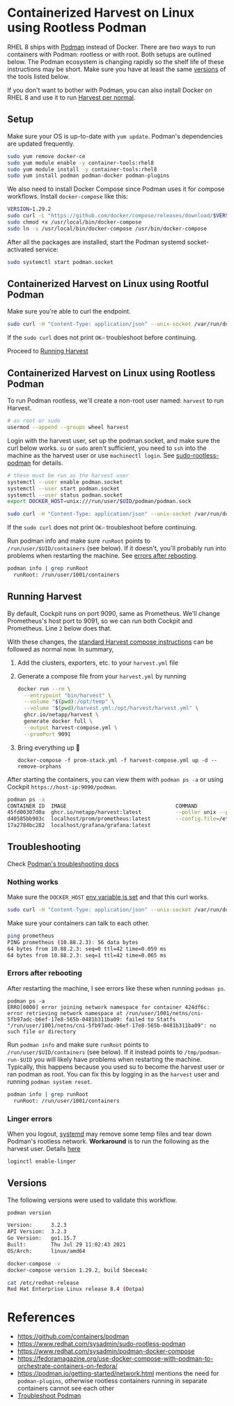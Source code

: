 # Containerized Harvest on Linux using Rootless Podman

RHEL 8 ships with [Podman](https://github.com/containers/podman) instead of Docker. There are two ways to run containers with Podman: rootless or with root. Both setups are outlined below. The Podman ecosystem is changing rapidly so the shelf life of these instructions may be short. Make sure you have at least the same [versions](#versions) of the tools listed below. 

If you don't want to bother with Podman, you can also install Docker on RHEL 8 and use it to run [Harvest per normal](containers.md).

## Setup

Make sure your OS is up-to-date with `yum update`. Podman's dependencies are updated frequently.

```bash
sudo yum remove docker-ce
sudo yum module enable -y container-tools:rhel8
sudo yum module install -y container-tools:rhel8
sudo yum install podman podman-docker podman-plugins
```

We also need to install Docker Compose since Podman uses it for compose workflows. Install `docker-compose` like this:
```bash
VERSION=1.29.2
sudo curl -L "https://github.com/docker/compose/releases/download/$VERSION/docker-compose-$(uname -s)-$(uname -m)" -o /usr/local/bin/docker-compose
sudo chmod +x /usr/local/bin/docker-compose
sudo ln -s /usr/local/bin/docker-compose /usr/bin/docker-compose
```

After all the packages are installed, start the Podman systemd socket-activated service:

```bash
sudo systemctl start podman.socket
```

## Containerized Harvest on Linux using Rootful Podman


Make sure you're able to curl the endpoint.

```bash
sudo curl -H "Content-Type: application/json" --unix-socket /var/run/docker.sock http://localhost/_ping
```

If the `sudo curl` does not print `OK⏎` troubleshoot before continuing.

Proceed to [Running Harvest](#running-harvest)

## Containerized Harvest on Linux using Rootless Podman

To run Podman rootless, we'll create a non-root user named: `harvest` to run Harvest.

```bash
# as root or sudo
usermod --append --groups wheel harvest
```

Login with the harvest user, set up the podman.socket, and make sure the curl below works. `su` or `sudo` aren't sufficient, you need to `ssh` into the machine as the harvest user or use `machinectl login`. See [sudo-rootless-podman](https://www.redhat.com/sysadmin/sudo-rootless-podman) for details.

```bash
# these must be run as the harvest user
systemctl --user enable podman.socket
systemctl --user start podman.socket
systemctl --user status podman.socket
export DOCKER_HOST=unix:///run/user/$UID/podman/podman.sock

sudo curl -H "Content-Type: application/json" --unix-socket /var/run/docker.sock http://localhost/_ping
```

If the `sudo curl` does not print `OK⏎` troubleshoot before continuing.

Run podman info and make sure `runRoot` points to `/run/user/$UID/containers` (see below). If it doesn't, you'll probably run into problems when restarting the machine. See [errors after rebooting](#errors-after-rebooting).

```bash
podman info | grep runRoot
  runRoot: /run/user/1001/containers
```

## Running Harvest

By default, Cockpit runs on port 9090, same as Prometheus. We'll change Prometheus's host port to 9091, so we can run both Cockpit and Prometheus. Line `2` below does that.

With these changes, the [standard Harvest compose instructions](containers.md#docker-compose) can be followed as normal now. In summary,

1. Add the clusters, exporters, etc. to your `harvest.yml` file
2. Generate a compose file from your `harvest.yml` by running 

    ```sh
    docker run --rm \
      --entrypoint "bin/harvest" \
      --volume "$(pwd):/opt/temp" \
      --volume "$(pwd)/harvest.yml:/opt/harvest/harvest.yml" \
      ghcr.io/netapp/harvest \
      generate docker full \
      --output harvest-compose.yml \
      --promPort 9091
    ```

3. Bring everything up :rocket:

    ```
    docker-compose -f prom-stack.yml -f harvest-compose.yml up -d --remove-orphans
    ```

After starting the containers, you can view them with `podman ps -a` or using Cockpit `https://host-ip:9090/podman`.

```bash
podman ps -a
CONTAINER ID  IMAGE                                   COMMAND               CREATED        STATUS            PORTS                     NAMES
45fd00307d0a  ghcr.io/netapp/harvest:latest           --poller unix --p...  5 seconds ago  Up 5 seconds ago  0.0.0.0:12990->12990/tcp  poller_unix_v21.11.0
d40585bb903c  localhost/prom/prometheus:latest        --config.file=/et...  5 seconds ago  Up 5 seconds ago  0.0.0.0:9091->9090/tcp    prometheus
17a2784bc282  localhost/grafana/grafana:latest                              4 seconds ago  Up 5 seconds ago  0.0.0.0:3000->3000/tcp    grafana
```

## Troubleshooting

Check [Podman's troubleshooting docs](https://github.com/containers/podman/blob/main/troubleshooting.md)

### Nothing works

Make sure the `DOCKER_HOST` [env variable is set](#setup) and that this curl works.
```bash
sudo curl -H "Content-Type: application/json" --unix-socket /var/run/docker.sock http://localhost/_ping
```

Make sure your containers can talk to each other.

```bash
ping prometheus
PING prometheus (10.88.2.3): 56 data bytes
64 bytes from 10.88.2.3: seq=0 ttl=42 time=0.059 ms
64 bytes from 10.88.2.3: seq=1 ttl=42 time=0.065 ms
```
### Errors after rebooting
After restarting the machine, I see errors like these when running `podman ps`.

```
podman ps -a
ERRO[0000] error joining network namespace for container 424df6c: error retrieving network namespace at /run/user/1001/netns/cni-5fb97adc-b6ef-17e8-565b-0481b311ba09: failed to Statfs "/run/user/1001/netns/cni-5fb97adc-b6ef-17e8-565b-0481b311ba09": no such file or directory
```

Run `podman info` and make sure `runRoot` points to `/run/user/$UID/containers` (see below). If it instead points to `/tmp/podman-run-$UID` you will likely have problems when restarting the machine. Typically, this happens because you used su to become the harvest user or ran podman as root. You can fix this by logging in as the `harvest` user and running `podman system reset`.

```bash
podman info | grep runRoot
  runRoot: /run/user/1001/containers
```

### Linger errors
When you logout, [systemd](https://github.com/containers/podman/blob/main/troubleshooting.md#21-a-rootless-container-running-in-detached-mode-is-closed-at-logout) may remove some temp files and tear down Podman's rootless network. **Workaround** is to run the following as the harvest user. Details [here](https://github.com/containers/podman/issues/6800)

```bash
loginctl enable-linger
```

## Versions

The following versions were used to validate this workflow.

```bash
podman version

Version:      3.2.3
API Version:  3.2.3
Go Version:   go1.15.7
Built:        Thu Jul 29 11:02:43 2021
OS/Arch:      linux/amd64

docker-compose -v
docker-compose version 1.29.2, build 5becea4c

cat /etc/redhat-release
Red Hat Enterprise Linux release 8.4 (Ootpa)
```

# References
- https://github.com/containers/podman
- https://www.redhat.com/sysadmin/sudo-rootless-podman
- https://www.redhat.com/sysadmin/podman-docker-compose
- https://fedoramagazine.org/use-docker-compose-with-podman-to-orchestrate-containers-on-fedora/
- https://podman.io/getting-started/network.html mentions the need for `podman-plugins`, otherwise rootless containers running in separate containers cannot see each other
- [Troubleshoot Podman](https://github.com/containers/podman/blob/main/troubleshooting.md)
